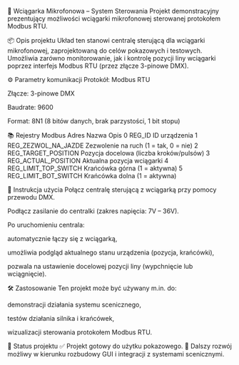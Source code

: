 🎤 Wciągarka Mikrofonowa – System Sterowania
Projekt demonstracyjny prezentujący możliwości wciągarki mikrofonowej sterowanej protokołem Modbus RTU.

📦 Opis projektu
Układ ten stanowi centralę sterującą dla wciągarki mikrofonowej, zaprojektowaną do celów pokazowych i testowych. Umożliwia zarówno monitorowanie, jak i kontrolę pozycji liny wciągarki poprzez interfejs Modbus RTU (przez złącze 3-pinowe DMX).

⚙️ Parametry komunikacji
Protokół: Modbus RTU

Złącze: 3-pinowe DMX

Baudrate: 9600

Format: 8N1 (8 bitów danych, brak parzystości, 1 bit stopu)

📚 Rejestry Modbus
Adres	Nazwa	Opis
0	REG_ID	ID urządzenia
1	REG_ZEZWOL_NA_JAZDE	Zezwolenie na ruch (1 = tak, 0 = nie)
2	REG_TARGET_POSITION	Pozycja docelowa (liczba kroków/pulsów)
3	REG_ACTUAL_POSITION	Aktualna pozycja wciągarki
4	REG_LIMIT_TOP_SWITCH	Krańcówka górna (1 = aktywna)
5	REG_LIMIT_BOT_SWITCH	Krańcówka dolna (1 = aktywna)

🔌 Instrukcja użycia
Połącz centralę sterującą z wciągarką przy pomocy przewodu DMX.

Podłącz zasilanie do centralki (zakres napięcia: 7V – 36V).

Po uruchomieniu centrala:

automatycznie łączy się z wciągarką,

umożliwia podgląd aktualnego stanu urządzenia (pozycja, krańcówki),

pozwala na ustawienie docelowej pozycji liny (wypchnięcie lub wciągnięcie).

🛠️ Zastosowanie
Ten projekt może być używany m.in. do:

demonstracji działania systemu scenicznego,

testów działania silnika i krańcówek,

wizualizacji sterowania protokołem Modbus RTU.

🧪 Status projektu
✅ Projekt gotowy do użytku pokazowego.
🔧 Dalszy rozwój możliwy w kierunku rozbudowy GUI i integracji z systemami scenicznymi.

